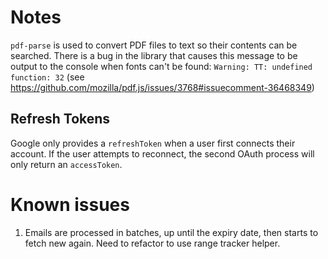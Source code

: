 
# Notes

`pdf-parse` is used to convert PDF files to text so their contents can be searched. There is a bug in the library that causes this message to be output to the console when fonts can't be found: `Warning: TT: undefined function: 32` (see https://github.com/mozilla/pdf.js/issues/3768#issuecomment-36468349)

## Refresh Tokens

Google only provides a `refreshToken` when a user first connects their account. If the user attempts to reconnect, the second OAuth process will only return an `accessToken`.

# Known issues

1. Emails are processed in batches, up until the expiry date, then starts to fetch new again. Need to refactor to use range tracker helper.